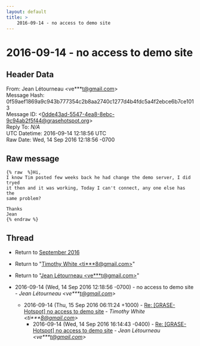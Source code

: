 ```yaml
---
layout: default
title: >
    2016-09-14 - no access to demo site
---
```


# 2016-09-14 - no access to demo site

## Header Data

From: Jean Létourneau \<ve***t@gmail.com\><br>
Message Hash: 0f59aef1869a9c943b777354c2b8aa2740c1277d4b4fdc5a4f2ebce6b7ce1013<br>
Message ID: \<0dde43ad-5547-4ea8-8ebc-9c94ab2f5f44@grasehotspot.org\><br>
Reply To: _N/A_<br>
UTC Datetime: 2016-09-14 12:18:56 UTC<br>
Raw Date: Wed, 14 Sep 2016 12:18:56 -0700<br>

## Raw message

```
{% raw  %}Hi,
I know Tim posted few weeks back he had change the demo server, I did tryed 
it then and it was working, Today I can't connect, any one else has the 
same problem?

Thanks
Jean
{% endraw %}
```

## Thread

+ Return to [September 2016](/archive/2016/09)

+ Return to "[Timothy White <ti***8<span>@</span>gmail.com>](/authors/ti___8_at_gmail_com)"
+ Return to "[Jean Létourneau <ve***t<span>@</span>gmail.com>](/authors/ve___t_at_gmail_com)"

+ 2016-09-14 (Wed, 14 Sep 2016 12:18:56 -0700) - no access to demo site - _Jean Létourneau \<ve***t@gmail.com\>_
  + 2016-09-14 (Thu, 15 Sep 2016 06:11:24 +1000) - [Re: [GRASE-Hotspot] no access to demo site](/archive/2016/09/5b4fd7bb7d7eb93bfc579a4a6a8673c11c5a1395d655b0698772cb8621bec6f1) - _Timothy White \<ti***8@gmail.com\>_
    + 2016-09-14 (Wed, 14 Sep 2016 16:14:43 -0400) - [Re: [GRASE-Hotspot] no access to demo site](/archive/2016/09/61e32bbd91977b483a77e0c703706172c24009bc659ea639ba41ec64ed5a89e1) - _Jean Létourneau \<ve***t@gmail.com\>_

